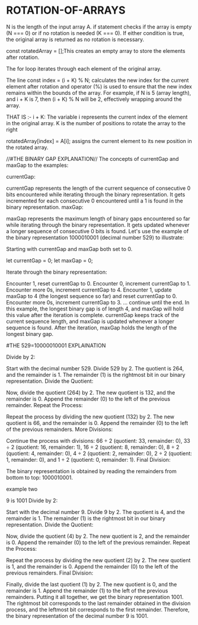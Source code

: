 # ROTATION-OF-ARRAYS

N is the length of the input array A.
if statement checks if the array is empty (N === 0) or if no rotation is needed (K === 0). If either condition is true, the original array is returned as no rotation is necessary.

const rotatedArray = [];This creates an empty array to store the elements after rotation.

The for loop iterates through each element of the original array.

The line const index = (i + K) % N; calculates the new index for the current element after rotation and operator (%) is used to ensure that the new index remains within the bounds of the array.
For example, if N is 5 (array length), and i + K is 7, then (i + K) % N will be 2, effectively wrapping around the array.

THAT IS :- i + K: The variable i represents the current index of the element in the original array. K is the number of positions to rotate the array to the right

rotatedArray[index] = A[i]; assigns the current element to its new position in the rotated array.


//#THE BINARY GAP EXPLANATION//
 The concepts of currentGap and maxGap to the examples:

currentGap:

currentGap represents the length of the current sequence of consecutive 0 bits encountered while iterating through the binary representation.
It gets incremented for each consecutive 0 encountered until a 1 is found in the binary representation.
maxGap:

maxGap represents the maximum length of binary gaps encountered so far while iterating through the binary representation.
It gets updated whenever a longer sequence of consecutive 0 bits is found.
Let's use the example of the binary representation 1000010001 (decimal number 529) to illustrate:

Starting with currentGap and maxGap both set to 0.

let currentGap = 0;
    let maxGap = 0;

Iterate through the binary representation:

Encounter 1, reset currentGap to 0.
Encounter 0, increment currentGap to 1.
Encounter more 0s, increment currentGap to 4.
Encounter 1, update maxGap to 4 (the longest sequence so far) and reset currentGap to 0.
Encounter more 0s, increment currentGap to 3.
... continue until the end.
In this example, the longest binary gap is of length 4, and maxGap will hold this value after the iteration is complete. currentGap keeps track of the current sequence length, and maxGap is updated whenever a longer sequence is found. After the iteration, maxGap holds the length of the longest binary gap.

#THE 529=10000010001 EXPLAINATION

Divide by 2:

Start with the decimal number 529.
Divide 529 by 2. The quotient is 264, and the remainder is 1.
The remainder (1) is the rightmost bit in our binary representation.
Divide the Quotient:

Now, divide the quotient (264) by 2. The new quotient is 132, and the remainder is 0.
Append the remainder (0) to the left of the previous remainder.
Repeat the Process:

Repeat the process by dividing the new quotient (132) by 2. The new quotient is 66, and the remainder is 0.
Append the remainder (0) to the left of the previous remainders.
More Divisions:

Continue the process with divisions: 66 ÷ 2 (quotient: 33, remainder: 0), 33 ÷ 2 (quotient: 16, remainder: 1), 16 ÷ 2 (quotient: 8, remainder: 0), 8 ÷ 2 (quotient: 4, remainder: 0), 4 ÷ 2 (quotient: 2, remainder: 0), 2 ÷ 2 (quotient: 1, remainder: 0), and 1 ÷ 2 (quotient: 0, remainder: 1).
Final Division:

The binary representation is obtained by reading the remainders from bottom to top: 1000010001.

example two

9 is 1001
Divide by 2:

Start with the decimal number 9.
Divide 9 by 2. The quotient is 4, and the remainder is 1.
The remainder (1) is the rightmost bit in our binary representation.
Divide the Quotient:

Now, divide the quotient (4) by 2. The new quotient is 2, and the remainder is 0.
Append the remainder (0) to the left of the previous remainder.
Repeat the Process:

Repeat the process by dividing the new quotient (2) by 2. The new quotient is 1, and the remainder is 0.
Append the remainder (0) to the left of the previous remainders.
Final Division:

Finally, divide the last quotient (1) by 2. The new quotient is 0, and the remainder is 1.
Append the remainder (1) to the left of the previous remainders.
Putting it all together, we get the binary representation 1001. The rightmost bit corresponds to the last remainder obtained in the division process, and the leftmost bit corresponds to the first remainder. Therefore, the binary representation of the decimal number 9 is 1001.


